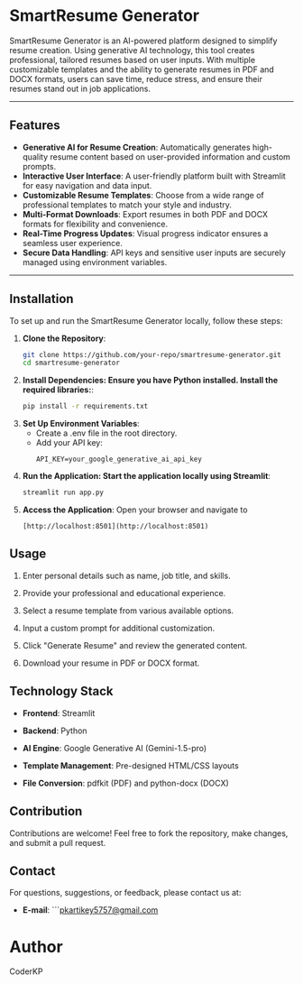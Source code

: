 # SmartResume Generator

SmartResume Generator is an AI-powered platform designed to simplify resume creation. Using generative AI technology, this tool creates professional, tailored resumes based on user inputs. With multiple customizable templates and the ability to generate resumes in PDF and DOCX formats, users can save time, reduce stress, and ensure their resumes stand out in job applications.

---

## Features

- **Generative AI for Resume Creation**: Automatically generates high-quality resume content based on user-provided information and custom prompts.
- **Interactive User Interface**: A user-friendly platform built with Streamlit for easy navigation and data input.
- **Customizable Resume Templates**: Choose from a wide range of professional templates to match your style and industry.
- **Multi-Format Downloads**: Export resumes in both PDF and DOCX formats for flexibility and convenience.
- **Real-Time Progress Updates**: Visual progress indicator ensures a seamless user experience.
- **Secure Data Handling**: API keys and sensitive user inputs are securely managed using environment variables.

---

## Installation

To set up and run the SmartResume Generator locally, follow these steps:

1. **Clone the Repository**:
   ```bash
   git clone https://github.com/your-repo/smartresume-generator.git
   cd smartresume-generator

2. **Install Dependencies: Ensure you have Python installed. Install the required libraries:**:
   ```bash
   pip install -r requirements.txt

3. **Set Up Environment Variables**:
   - Create a .env file in the root directory.
   - Add your API key:
        ```
        API_KEY=your_google_generative_ai_api_key

4. **Run the Application: Start the application locally using Streamlit**:
    ```bash
    streamlit run app.py

5. **Access the Application**: Open your browser and navigate to
    ```
    [http://localhost:8501](http://localhost:8501)

## Usage

1. Enter personal details such as name, job title, and skills.

2. Provide your professional and educational experience.

3. Select a resume template from various available options.

4. Input a custom prompt for additional customization.

5. Click "Generate Resume" and review the generated content.

6. Download your resume in PDF or DOCX format.

## Technology Stack

- **Frontend**: Streamlit

- **Backend**: Python

- **AI Engine**: Google Generative AI (Gemini-1.5-pro)

- **Template Management**: Pre-designed HTML/CSS layouts

- **File Conversion**: pdfkit (PDF) and python-docx (DOCX)

## Contribution

Contributions are welcome! Feel free to fork the repository, make changes, and submit a pull request.

## Contact

For questions, suggestions, or feedback, please contact us at:

- **E-mail**: ```pkartikey5757@gmail.com

# Author

CoderKP